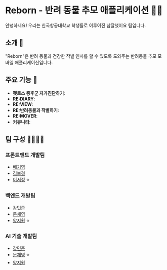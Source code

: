 # Reborn - 반려 동물 추모 애플리케이션 🐾💙

안녕하세요! 우리는 한국항공대학교 학생들로 이루어진 참잘했어요 팀입니다.

## 소개 🌈

"Reborn"은 반려 동물과 건강한 작별 인사를 할 수 있도록 도와주는 반려동물 추모 모바일 애플리케이션입니다.

## 주요 기능 🚀

- **펫로스 증후군 자가진단하기**:
- **RE:DIARY**:
- **RE:VIEW**:
- **RE:반려동물과 작별하기**: 
- **RE:MOVER**:
- **커뮤니티**: 
 

## 팀 구성 👨‍💻👩‍💻

### 프론트엔드 개발팀

- [배기영](https://github.com/bbky323)
- [김보경](https://github.com/kimbodle)
- [이서정](https://github.com/girin-sj) ⭐ 

### 백엔드 개발팀

- [강민준](https://github.com/MinJunKKang)
- [문채영](https://github.com/mcy0325)
- [양지원](https://github.com/persi0815) ⭐

### AI 기술 개발팀

- [강민준](https://github.com/MinJunKKang)
- [문채영](https://github.com/mcy0325) ⭐
- [양지원](https://github.com/persi0815) 

